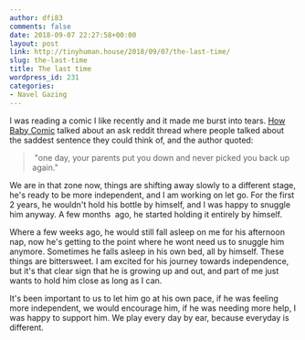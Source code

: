 ```yaml
---
author: dfi83
comments: false
date: 2018-09-07 22:27:58+00:00
layout: post
link: http://tinyhuman.house/2018/09/07/the-last-time/
slug: the-last-time
title: The last time
wordpress_id: 231
categories:
- Navel Gazing
---
```


I was reading a comic I like recently and it made me burst into tears. [How Baby Comic](http://howbabycomic.com/comic/hb322/) talked about an ask reddit thread where people talked about the saddest sentence they could think of, and the author quoted:


<blockquote> "one day, your parents put you down and never picked you back up again."</blockquote>


We are in that zone now, things are shifting away slowly to a different stage, he's ready to be more independent, and I am working on let go. For the first 2 years, he wouldn't hold his bottle by himself, and I was happy to snuggle him anyway. A few months  ago, he started holding it entirely by himself.

Where a few weeks ago, he would still fall asleep on me for his afternoon nap, now he's getting to the point where he wont need us to snuggle him anymore. Sometimes he falls asleep in his own bed, all by himself. These things are bittersweet. I am excited for his journey towards independence, but it's that clear sign that he is growing up and out, and part of me just wants to hold him close as long as I can.

It's been important to us to let him go at his own pace, if he was feeling more independent, we would encourage him, if he was needing more help, I was happy to support him. We play every day by ear, because everyday is different.
